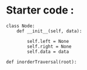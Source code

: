 #  Starter code :

```
class Node:
    def __init__(self, data):

        self.left = None
        self.right = None
        self.data = data
        
def inorderTraversal(root):
```

